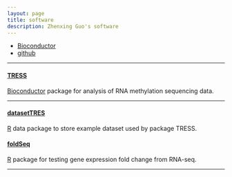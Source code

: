 ```yaml
---
layout: page
title: software
description: Zhenxing Guo's software
---
```


<div class="navbar">
    <div class="navbar-inner">
        <ul class="nav">
            <li><a href="[https://github.com/ZhenxingGuo0015](https://www.bioconductor.org/packages/release/bioc/html/TRESS.html)">Bioconductor</a></li>
            <li><a href="https://github.com/ZhenxingGuo0015">github</a></li>
                <!-- <li><a href="https://rqtl.org">R/qtl</a></li> -->
                <!-- <li><a href="https://kbroman.org/qtl2">R/qtl2</a></li> -->
                <!-- <li><a href="https://kbroman.org/qtlcharts">R/qtlcharts</a></li> -->
        </ul>
    </div>
</div>

---

#### <a name="Bioconductor"></a>[TRESS](https://www.bioconductor.org/packages/release/bioc/html/TRESS.html)
[Bioconductor](https://www.bioconductor.org/) package for analysis of RNA methylation sequencing data.

---

#### <a name="github"></a>[datasetTRES](https://github.com/ZhenxingGuo0015/datasetTRES)

[R](https://www.r-project.org) data package to store example dataset used by package TRESS.


#### <a name="github"></a>[foldSeq](https://github.com/ZhenxingGuo0015/Foldseq)
[R](https://www.r-project.org) package for testing gene expression fold change from RNA-seq.


---
